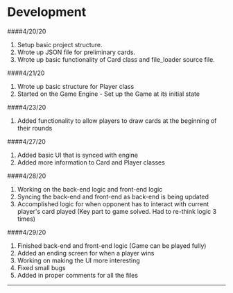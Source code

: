 # Development

####4/20/20
1. Setup basic project structure.
2. Wrote up JSON file for preliminary cards.
3. Wrote up basic functionality of Card class and file_loader source file.

####4/21/20
1. Wrote up basic structure for Player class
2. Started on the Game Engine - Set up the Game at its initial state

####4/23/20
1. Added functionality to allow players to draw cards at the beginning of 
their rounds

####4/27/20
1. Added basic UI that is synced with engine
2. Added more information to Card and Player classes

####4/28/20
1. Working on the back-end logic and front-end logic
2. Syncing the back-end and front-end as back-end is being updated
3. Accomplished logic for when opponent has to interact with current player's
card played (Key part to game solved. Had to re-think logic 3 times)

####4/29/20
1. Finished back-end and front-end logic (Game can be played fully)
2. Added an ending screen for when a player wins
3. Working on making the UI more interesting
4. Fixed small bugs
5. Added in proper comments for all the files
---
